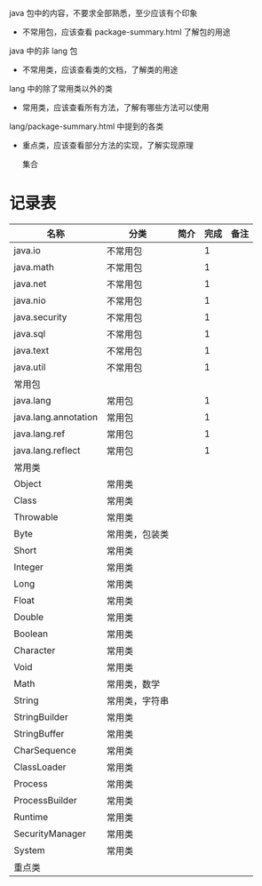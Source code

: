 java 包中的内容，不要求全部熟悉，至少应该有个印象
* 不常用包，应该查看 package-summary.html 了解包的用途

java 中的非 lang 包

* 不常用类，应该查看类的文档，了解类的用途

lang 中的除了常用类以外的类

* 常用类，应该查看所有方法，了解有哪些方法可以使用

lang/package-summary.html 中提到的各类

* 重点类，应该查看部分方法的实现，了解实现原理

  集合

# 记录表
名称|分类|简介|完成|备注
-|-|-|-|-
java.io|不常用包||1|
java.math|不常用包||1|
java.net|不常用包||1|
java.nio|不常用包||1|
java.security|不常用包||1|
java.sql|不常用包||1|
java.text|不常用包||1|
java.util|不常用包||1|
|常用包|||
java.lang|常用包||1|
java.lang.annotation|常用包||1|
java.lang.ref|常用包||1|
java.lang.reflect|常用包||1|
|常用类|||
Object|常用类|||
Class|常用类|||
Throwable|常用类|||
Byte|常用类，包装类|||
Short|常用类|||
Integer|常用类|||
Long|常用类|||
Float|常用类|||
Double|常用类|||
Boolean|常用类|||
Character|常用类|||
Void|常用类|||
Math|常用类，数学|||
String|常用类，字符串|||
StringBuilder|常用类|||
StringBuffer|常用类|||
CharSequence|常用类|||
ClassLoader|常用类|||
Process|常用类|||
ProcessBuilder|常用类|||
Runtime|常用类|||
SecurityManager|常用类|||
System|常用类|||
|重点类|||